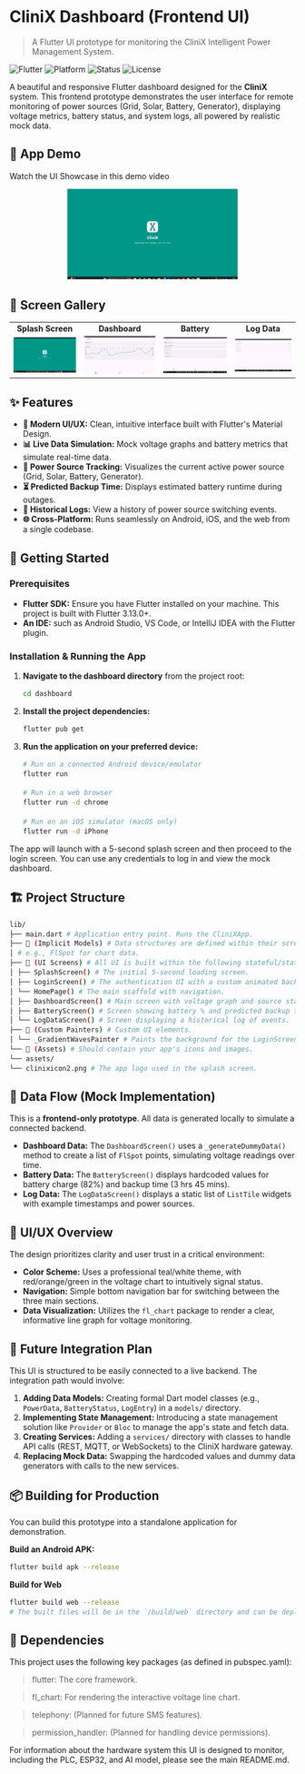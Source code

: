 # CliniX Dashboard (Frontend UI)

> A Flutter UI prototype for monitoring the CliniX Intelligent Power Management System.

![Flutter](https://img.shields.io/badge/Flutter-02569B?style=for-the-badge&logo=flutter&logoColor=white)
![Platform](https://img.shields.io/badge/Platform-Android__%7C__iOS__%7C__Web-blue)
![Status](https://img.shields.io/badge/Status-UI%20Prototype%20(Mock%20Data)-important)
![License](https://img.shields.io/badge/License-MIT-teal)

A beautiful and responsive Flutter dashboard designed for the **CliniX** system. This frontend prototype demonstrates the user interface for remote monitoring of power sources (Grid, Solar, Battery, Generator), displaying voltage metrics, battery status, and system logs, all powered by realistic mock data.

## 🎥 App Demo

Watch the UI Showcase in this demo video

<p align="center">
  <img src="/media/app_demo.gif" alt="CliniX App Demo" width="300"/>
</p>

## 📸 Screen Gallery

<div align="center">
  <table>
    <tr>
      <td align="center"><strong>Splash Screen</strong></td>
      <td align="center"><strong>Dashboard</strong></td>
      <td align="center"><strong>Battery</strong></td>
      <td align="center"><strong>Log Data</strong></td>
    </tr>
    <tr>
      <td><img src="/media/Splash_Screen.png" width="200"></td>
      <td><img src="/media/Dashboard.png" width="200"></td>
      <td><img src="/media/Battery.png" width="200"></td>
      <td><img src="/media/Log_Data.png" width="200"></td>
    </tr>
  </table>
</div>

## ✨ Features

- **🎨 Modern UI/UX:** Clean, intuitive interface built with Flutter's Material Design.
- **📊 Live Data Simulation:** Mock voltage graphs and battery metrics that simulate real-time data.
- **🔋 Power Source Tracking:** Visualizes the current active power source (Grid, Solar, Battery, Generator).
- **⏳ Predicted Backup Time:** Displays estimated battery runtime during outages.
- **📜 Historical Logs:** View a history of power source switching events.
- **🌐 Cross-Platform:** Runs seamlessly on Android, iOS, and the web from a single codebase.

## 🚀 Getting Started

### Prerequisites

- **Flutter SDK:** Ensure you have Flutter installed on your machine. This project is built with Flutter 3.13.0+.
- **An IDE:** such as Android Studio, VS Code, or IntelliJ IDEA with the Flutter plugin.

### Installation & Running the App

1.  **Navigate to the dashboard directory** from the project root:
    ```bash
    cd dashboard
    ```

2.  **Install the project dependencies:**
    ```bash
    flutter pub get
    ```

3.  **Run the application on your preferred device:**
    ```bash
    # Run on a connected Android device/emulator
    flutter run

    # Run in a web browser
    flutter run -d chrome

    # Run on an iOS simulator (macOS only)
    flutter run -d iPhone
    ```

The app will launch with a 5-second splash screen and then proceed to the login screen. You can use any credentials to log in and view the mock dashboard.

## 🏗️ Project Structure
```bash
lib/
├── main.dart # Application entry point. Runs the CliniXApp.
├── 📂 (Implicit Models) # Data structures are defined within their screens.
│ # e.g., FlSpot for chart data.
├── 📂 (UI Screens) # All UI is built within the following stateful/stateless widgets:
│ ├── SplashScreen() # The initial 5-second loading screen.
│ ├── LoginScreen() # The authentication UI with a custom animated background.
│ └── HomePage() # The main scaffold with navigation.
│ ├── DashboardScreen() # Main screen with voltage graph and source status.
│ ├── BatteryScreen() # Screen showing battery % and predicted backup time.
│ └── LogDataScreen() # Screen displaying a historical log of events.
├── 📂 (Custom Painters) # Custom UI elements.
│ └── _GradientWavesPainter # Paints the background for the LoginScreen.
└── 📂 (Assets) # Should contain your app's icons and images.
└── assets/
└── clinixicon2.png # The app logo used in the splash screen.
```

## 🔌 Data Flow (Mock Implementation)

This is a **frontend-only prototype**. All data is generated locally to simulate a connected backend.

- **Dashboard Data:** The `DashboardScreen()` uses a `_generateDummyData()` method to create a list of `FlSpot` points, simulating voltage readings over time.
- **Battery Data:** The `BatteryScreen()` displays hardcoded values for battery charge (82%) and backup time (3 hrs 45 mins).
- **Log Data:** The `LogDataScreen()` displays a static list of `ListTile` widgets with example timestamps and power sources.

## 🎨 UI/UX Overview

The design prioritizes clarity and user trust in a critical environment:
- **Color Scheme:** Uses a professional teal/white theme, with red/orange/green in the voltage chart to intuitively signal status.
- **Navigation:** Simple bottom navigation bar for switching between the three main sections.
- **Data Visualization:** Utilizes the `fl_chart` package to render a clear, informative line graph for voltage monitoring.

## 🔮 Future Integration Plan

This UI is structured to be easily connected to a live backend. The integration path would involve:

1.  **Adding Data Models:** Creating formal Dart model classes (e.g., `PowerData`, `BatteryStatus`, `LogEntry`) in a `models/` directory.
2.  **Implementing State Management:** Introducing a state management solution like `Provider` or `Bloc` to manage the app's state and fetch data.
3.  **Creating Services:** Adding a `services/` directory with classes to handle API calls (REST, MQTT, or WebSockets) to the CliniX hardware gateway.
4.  **Replacing Mock Data:** Swapping the hardcoded values and dummy data generators with calls to the new services.

## 📦 Building for Production

You can build this prototype into a standalone application for demonstration.

**Build an Android APK:**
```bash
flutter build apk --release
```
**Build for Web**
```bash
flutter build web --release
# The built files will be in the `/build/web` directory and can be deployed to any web server.
```
## 📝 Dependencies
This project uses the following key packages (as defined in pubspec.yaml):

> flutter: The core framework.

> fl_chart: For rendering the interactive voltage line chart.

> telephony: (Planned for future SMS features).

> permission_handler: (Planned for handling device permissions).

For information about the hardware system this UI is designed to monitor, including the PLC, ESP32, and AI model, please see the main README.md.



